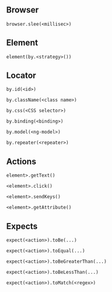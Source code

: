 Browser
-------
`browser.slee(<millisec>)`

Element
-------
`element(by.<strategy>())`
     
Locator
-------
`by.id(<id>)`

`by.className(<class name>)`

`by.css(<CSS selector>)`

`by.binding(<binding>)`

`by.model(<ng-model>)`

`by.repeater(<repeater>)`

Actions
-------
`element>.getText()`

`<element>.click()`

`<element>.sendKeys()`

`<element>.getAttribute()`

Expects
-------
`expect(<action>).toBe(...)`

`expect(<action>).toEqual(...)`

`expect(<action>).toBeGreaterThan(...)`

`expect(<action>).toBeLessThan(...)`

`expect(<action>).toMatch(<regex>)`
